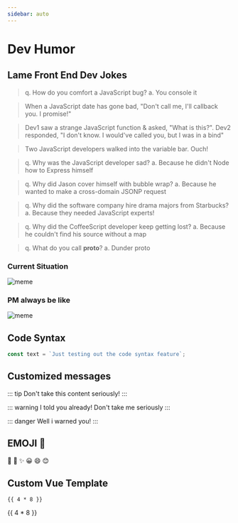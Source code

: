 ```yaml
---
sidebar: auto
---
```


# Dev Humor

## Lame Front End Dev Jokes

>q. How do you comfort a JavaScript bug? a. You console it

>When a JavaScript date has gone bad, "Don't call me, I'll callback you. I promise!"

>Dev1 saw a strange JavaScript function & asked, "What is this?". Dev2 responded, "I don't know. I would've called you, but I was in a bind"

>Two JavaScript developers walked into the variable bar. Ouch!

>q. Why was the JavaScript developer sad? a. Because he didn't Node how to Express himself

>q. Why did Jason cover himself with bubble wrap? a. Because he wanted to make a cross-domain JSONP request

>q. Why did the software company hire drama majors from Starbucks? a. Because they needed JavaScript experts!

>q. Why did the CoffeeScript developer keep getting lost? a. Because he couldn't find his source without a map

>q. What do you call __proto__? a. Dunder proto 

### Current Situation

![meme](https://i.redd.it/1wwzksg2azc11.jpg)

### PM always be like

![meme](https://pbs.twimg.com/media/Cpwoac3UMAAd3Ax.jpg)


## Code Syntax
```js
const text = `Just testing out the code syntax feature`;

```
## Customized messages
::: tip
Don't take this content seriously!
:::

::: warning
I told you already! Don't take me seriously
:::

::: danger
Well i warned you!
:::

## EMOJI :tada:
:tada: :bug: :sparkles: :grinning: :smile: :blush:  
## Custom Vue Template

```
{{ 4 * 8 }}
```

{{ 4 * 8 }}